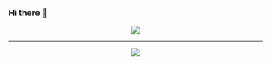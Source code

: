 ### Hi there 👋
<p align="center">
  <img src="https://leetcard.jacoblin.cool/boomhaa?theme=unicorn&font=Baloo%202&ext=contest" />
</p>
<hr>
<p align="center">
  <img src="https://github-readme-stats.vercel.app/api/top-langs/?username=boomhaa&layout=compact&hide=TeX,html&theme=darcula" />
</p>

